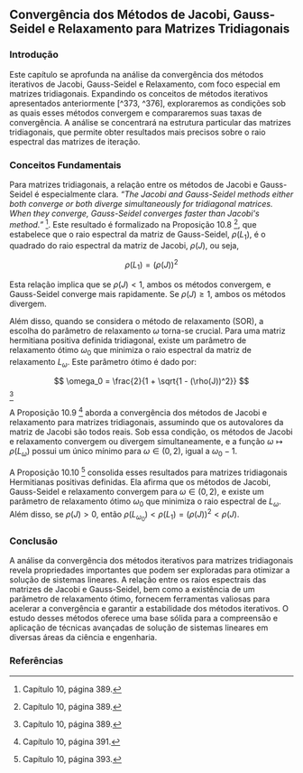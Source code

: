 ## Convergência dos Métodos de Jacobi, Gauss-Seidel e Relaxamento para Matrizes Tridiagonais

### Introdução
Este capítulo se aprofunda na análise da convergência dos métodos iterativos de Jacobi, Gauss-Seidel e Relaxamento, com foco especial em matrizes tridiagonais. Expandindo os conceitos de métodos iterativos apresentados anteriormente [^373, ^376], exploraremos as condições sob as quais esses métodos convergem e compararemos suas taxas de convergência. A análise se concentrará na estrutura particular das matrizes tridiagonais, que permite obter resultados mais precisos sobre o raio espectral das matrizes de iteração.

### Conceitos Fundamentais

Para matrizes tridiagonais, a relação entre os métodos de Jacobi e Gauss-Seidel é especialmente clara. *“The Jacobi and Gauss-Seidel methods either both converge or both diverge simultaneously for tridiagonal matrices. When they converge, Gauss-Seidel converges faster than Jacobi's method.”* [^389]. Este resultado é formalizado na Proposição 10.8 [^389], que estabelece que o raio espectral da matriz de Gauss-Seidel, $\rho(L_1)$, é o quadrado do raio espectral da matriz de Jacobi, $\rho(J)$, ou seja,

$$ \rho(L_1) = (\rho(J))^2 $$

Esta relação implica que se $\rho(J) < 1$, ambos os métodos convergem, e Gauss-Seidel converge mais rapidamente. Se $\rho(J) \geq 1$, ambos os métodos divergem.

Além disso, quando se considera o método de relaxamento (SOR), a escolha do parâmetro de relaxamento $\omega$ torna-se crucial. Para uma matriz hermitiana positiva definida tridiagonal, existe um parâmetro de relaxamento ótimo $\omega_0$ que minimiza o raio espectral da matriz de relaxamento $L_\omega$. Este parâmetro ótimo é dado por:

$$ \omega_0 = \frac{2}{1 + \sqrt{1 - (\rho(J))^2}} $$ [^389]

A Proposição 10.9 [^391] aborda a convergência dos métodos de Jacobi e relaxamento para matrizes tridiagonais, assumindo que os autovalores da matriz de Jacobi são todos reais. Sob essa condição, os métodos de Jacobi e relaxamento convergem ou divergem simultaneamente, e a função $\omega \mapsto \rho(L_\omega)$ possui um único mínimo para $\omega \in (0,2)$, igual a $\omega_0 - 1$.

A Proposição 10.10 [^393] consolida esses resultados para matrizes tridiagonais Hermitianas positivas definidas. Ela afirma que os métodos de Jacobi, Gauss-Seidel e relaxamento convergem para $\omega \in (0,2)$, e existe um parâmetro de relaxamento ótimo $\omega_0$ que minimiza o raio espectral de $L_\omega$. Além disso, se $\rho(J) > 0$, então $\rho(L_{\omega_0}) < \rho(L_1) = (\rho(J))^2 < \rho(J)$.

### Conclusão

A análise da convergência dos métodos iterativos para matrizes tridiagonais revela propriedades importantes que podem ser exploradas para otimizar a solução de sistemas lineares. A relação entre os raios espectrais das matrizes de Jacobi e Gauss-Seidel, bem como a existência de um parâmetro de relaxamento ótimo, fornecem ferramentas valiosas para acelerar a convergência e garantir a estabilidade dos métodos iterativos. O estudo desses métodos oferece uma base sólida para a compreensão e aplicação de técnicas avançadas de solução de sistemas lineares em diversas áreas da ciência e engenharia.

### Referências
[^373]: Capítulo 10, página 373.
[^376]: Capítulo 10, página 376.
[^389]: Capítulo 10, página 389.
[^391]: Capítulo 10, página 391.
[^393]: Capítulo 10, página 393.
<!-- END -->